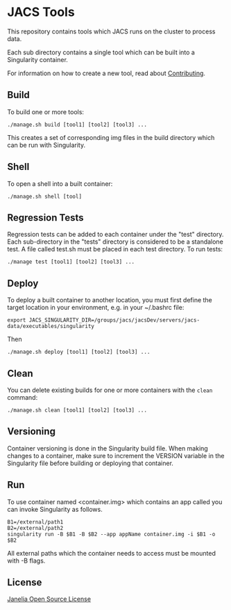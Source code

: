 # JACS Tools

This repository contains tools which JACS runs on the cluster to process data.

Each sub directory contains a single tool which can be built into a Singularity container.

For information on how to create a new tool, read about [Contributing](CONTRIBUTING.md).

## Build

To build one or more tools:
```
./manage.sh build [tool1] [tool2] [tool3] ...
```
This creates a set of corresponding img files in the build directory which can be run with Singularity.

## Shell

To open a shell into a built container:
```
./manage.sh shell [tool]
```

## Regression Tests

Regression tests can be added to each container under the "test" directory. Each sub-directory in the "tests" directory is 
considered to be a standalone test. A file called test.sh must be placed in each test directory. To run tests:
```
./manage test [tool1] [tool2] [tool3] ...
```

## Deploy

To deploy a built container to another location, you must first define the target location in your environment, 
e.g. in your ~/.bashrc file:
```
export JACS_SINGULARITY_DIR=/groups/jacs/jacsDev/servers/jacs-data/executables/singularity
```

Then
```
./manage.sh deploy [tool1] [tool2] [tool3] ...
```

## Clean

You can delete existing builds for one or more containers with the ```clean``` command:
```
./manage.sh clean [tool1] [tool2] [tool3] ...
```

## Versioning

Container versioning is done in the Singularity build file. When making changes to a container, make sure to increment the
VERSION variable in the Singularity file before building or deploying that container.

## Run

To use container named <container.img> which contains an app called <appName> you can invoke Singularity as follows. 
```
B1=/external/path1
B2=/external/path2
singularity run -B $B1 -B $B2 --app appName container.img -i $B1 -o $B2
```
All external paths which the container needs to access must be mounted with -B flags.

## License 

[Janelia Open Source License](https://www.janelia.org/open-science/software-licensing)
